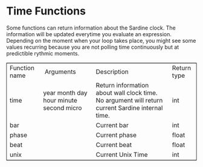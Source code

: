# Time Functions

Some functions can return information about the Sardine clock. The information will be updated everytime you evaluate an expression. Depending on the moment when your loop takes place, you might see some values recurring because you are not polling time continuously but at predictible rythmic moments. 

<table border="2" cellspacing="0" cellpadding="6" rules="groups" frame="hsides">

<colgroup>

<col  class="org-left" />

<col  class="org-left" />

<col  class="org-left" />

<col  class="org-left" />
</colgroup>
<tbody>
<tr>
<td class="org-left">Function name</td>
<td class="org-left"> Arguments</td>
<td class="org-left">Description</td>
<td class="org-left">Return type</td>
</tr>


<tr>
<td class="org-left">time</td>
<td class="org-left">year month day hour minute second micro</td>
<td class="org-left">Return information about wall clock time. No argument will return current Sardine internal time.</td>
<td class="org-left">int</td>
</tr>


<tr>
<td class="org-left">bar</td>
<td class="org-left"></td>
<td class="org-left">Current bar</td>
<td class="org-left">int</td>
</tr>


<tr>
<td class="org-left">phase</td>
<td class="org-left"></td>
<td class="org-left">Current phase</td>
<td class="org-left">float</td>
</tr>


<tr>
<td class="org-left">beat</td>
<td class="org-left"></td>
<td class="org-left">Current beat</td>
<td class="org-left">float</td>
</tr>


<tr>
<td class="org-left">unix</td>
<td class="org-left"></td>
<td class="org-left">Current Unix Time</td>
<td class="org-left">int</td>
</tr>

</tbody>
</table>
